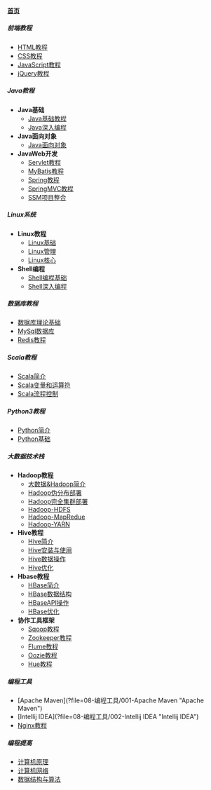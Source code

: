 #### [首页](?file=home-首页)

##### 前端教程

- [HTML教程](?file=01-前端教程/001-HTML教程 "HTML教程")
- [CSS教程](?file=01-前端教程/002-CSS教程 "CSS教程")
- [JavaScript教程](?file=01-前端教程/003-JavaScript教程 "JavaScript教程")
- [jQuery教程](?file=01-前端教程/004-jQuery教程 "jQuery教程")

##### Java教程

- **Java基础**
	- [Java基础教程](?file=02-Java教程/01-Java基础/001-Java基础教程 "Java基础教程")
	- [Java深入编程](?file=02-Java教程/01-Java基础/002-Java深入编程 "Java深入编程")
- **Java面向对象**
	- [Java面向对象](?file=02-Java教程/02-Java面向对象/001-Java面向对象 "Java面向对象")
- **JavaWeb开发**
	- [Servlet教程](?file=02-Java教程/03-JavaWeb开发/001-Servlet教程 "Servlet教程")
	- [MyBatis教程](?file=02-Java教程/03-JavaWeb开发/002-MyBatis教程 "MyBatis教程")
	- [Spring教程](?file=02-Java教程/03-JavaWeb开发/003-Spring教程 "Spring教程")
	- [SpringMVC教程](?file=02-Java教程/03-JavaWeb开发/004-SpringMVC教程 "SpringMVC教程")
	- [SSM项目整合](?file=02-Java教程/03-JavaWeb开发/005-SSM项目整合 "SSM项目整合")

##### Linux系统

- **Linux教程**
	- [Linux基础](?file=03-Linux系统/01-Linux教程/001-Linux基础 "Linux基础")
	- [Linux管理](?file=03-Linux系统/01-Linux教程/002-Linux管理 "Linux管理")
	- [Linux核心](?file=03-Linux系统/01-Linux教程/003-Linux核心 "Linux核心")
- **Shell编程**
	- [Shell编程基础](?file=03-Linux系统/02-Shell编程/001-Shell编程基础 "Shell编程基础")
	- [Shell深入编程](?file=03-Linux系统/02-Shell编程/002-Shell深入编程 "Shell深入编程")

##### 数据库教程
- [数据库理论基础](?file=04-数据库教程/001-数据库理论基础 "数据库理论基础")
- [MySql数据库](?file=04-数据库教程/002-MySql数据库 "MySql数据库")
- [Redis教程](?file=04-数据库教程/003-Redis教程 "Redis教程")

##### Scala教程
- [Scala简介](?file=05-Scala教程/001-Scala简介 "Scala简介")
- [Scala变量和运算符](?file=05-Scala教程/002-Scala变量和运算符 "Scala变量和运算符")
- [Scala流程控制](?file=05-Scala教程/003-Scala流程控制 "Scala流程控制")

##### Python3教程
- [Python简介](?file=06-Python3教程/001-Python简介 "Python简介")
- [Python基础](?file=06-Python3教程/002-Python基础 "Python基础")

##### 大数据技术栈
- **Hadoop教程**
	- [大数据&Hadoop简介](?file=07-大数据技术栈/01-Hadoop教程/001-大数据&Hadoop简介 "大数据&Hadoop简介")
	- [Hadoop伪分布部署](?file=07-大数据技术栈/01-Hadoop教程/002-Hadoop伪分布部署 "Hadoop伪分布部署")
	- [Hadoop完全集群部署](?file=07-大数据技术栈/01-Hadoop教程/003-Hadoop完全集群部署 "Hadoop完全集群部署")
	- [Hadoop-HDFS](?file=07-大数据技术栈/01-Hadoop教程/004-Hadoop-HDFS "Hadoop-HDFS")
	- [Hadoop-MapRedue](?file=07-大数据技术栈/01-Hadoop教程/005-Hadoop-MapRedue "Hadoop-MapRedue")
	- [Hadoop-YARN](?file=07-大数据技术栈/01-Hadoop教程/006-Hadoop-YARN "Hadoop-YARN")
- **Hive教程**
	- [Hive简介](?file=07-大数据技术栈/02-Hive教程/001-Hive简介 "Hive简介")
	- [Hive安装与使用](?file=07-大数据技术栈/02-Hive教程/002-Hive安装与使用 "Hive安装与使用")		
	- [Hive数据操作](?file=07-大数据技术栈/02-Hive教程/003-Hive数据操作 "Hive数据操作")
	- [Hive优化](?file=07-大数据技术栈/02-Hive教程/004-Hive优化 "Hive优化")
- **Hbase教程**
	- [HBase简介](?file=07-大数据技术栈/03-HBase教程/001-HBase简介 "HBase简介")
	- [HBase数据结构](?file=07-大数据技术栈/03-HBase教程/002-HBase数据结构 "HBase数据结构")
	- [HBaseAPI操作](?file=07-大数据技术栈/03-HBase教程/003-HBaseAPI操作 "HBaseAPI操作")
	- [HBase优化](?file=07-大数据技术栈/03-HBase教程/004-HBase优化 "HBase优化")
- **协作工具框架**
	- [Sqoop教程](?file=07-大数据技术栈/04-协作工具框架/001-Sqoop教程 "Sqoop教程")
	- [Zookeeper教程](?file=07-大数据技术栈/04-协作工具框架/002-Zookeeper教程 "Zookeeper教程")
	- [Flume教程](?file=07-大数据技术栈/04-协作工具框架/003-Flume教程 "Flume教程")
	- [Oozie教程](?file=07-大数据技术栈/04-协作工具框架/004-Oozie教程 "Oozie教程")
	- [Hue教程](?file=07-大数据技术栈/04-协作工具框架/005-Hue教程 "Hue教程")
	
##### 编程工具
- [Apache Maven](?file=08-编程工具/001-Apache Maven "Apache Maven")
- [Intellij IDEA](?file=08-编程工具/002-Intellij IDEA "Intellij IDEA")
- [Nginx教程](?file=08-编程工具/003-Nginx教程 "Nginx教程")

##### 编程提高
- [计算机原理](?file=09-编程提高/001-计算机原理 "计算机原理")
- [计算机网络](?file=09-编程提高/002-计算机网络 "计算机网络")
- [数据结构与算法](?file=09-编程提高/003-数据结构与算法 "数据结构与算法")